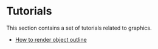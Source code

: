 # Tutorials

This section contains a set of tutorials related to graphics.

* [How to render object outline](render-object-outline.md)
